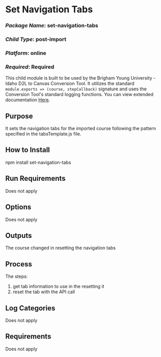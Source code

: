 # Set Navigation Tabs
### *Package Name*: set-navigation-tabs
### *Child Type*: post-import
### *Platform*: online
### *Required*: Required

This child module is built to be used by the Brigham Young University - Idaho D2L to Canvas Conversion Tool. It utilizes the standard `module.exports => (course, stepCallback)` signature and uses the Conversion Tool's standard logging functions. You can view extended documentation [Here](https://github.com/byuitechops/d2l-to-canvas-conversion-tool/tree/master/documentation).

## Purpose
It sets the navigation tabs for the imported course following the pattern specified in the tabsTemplate.js file.

## How to Install
npm install set-navigation-tabs

## Run Requirements
Does not apply

## Options
Does not apply

## Outputs
The course changed in resetting the navigation tabs

## Process
The steps: 
1. get tab information to use in the resetting it
2. reset the tab with the API call 

## Log Categories
Does not apply

## Requirements
Does not apply